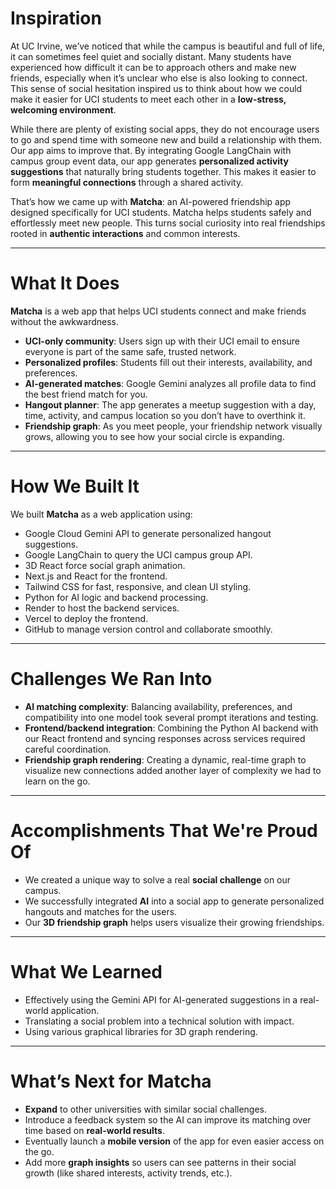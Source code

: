 # Inspiration

At UC Irvine, we’ve noticed that while the campus is beautiful and full of life, it can sometimes feel quiet and socially distant. Many students have experienced how difficult it can be to approach others and make new friends, especially when it’s unclear who else is also looking to connect. This sense of social hesitation inspired us to think about how we could make it easier for UCI students to meet each other in a **low-stress, welcoming environment**.

While there are plenty of existing social apps, they do not encourage users to go and spend time with someone new and build a relationship with them. Our app aims to improve that. By integrating Google LangChain with campus group event data, our app generates **personalized activity suggestions** that naturally bring students together. This makes it easier to form **meaningful connections** through a shared activity.

That’s how we came up with **Matcha**: an AI-powered friendship app designed specifically for UCI students. Matcha helps students safely and effortlessly meet new people. This turns social curiosity into real friendships rooted in **authentic interactions** and common interests.

---

# What It Does

**Matcha** is a web app that helps UCI students connect and make friends without the awkwardness.

- **UCI-only community**: Users sign up with their UCI email to ensure everyone is part of the same safe, trusted network.
- **Personalized profiles**: Students fill out their interests, availability, and preferences.
- **AI-generated matches**: Google Gemini analyzes all profile data to find the best friend match for you.
- **Hangout planner**: The app generates a meetup suggestion with a day, time, activity, and campus location so you don’t have to overthink it.
- **Friendship graph**: As you meet people, your friendship network visually grows, allowing you to see how your social circle is expanding.

---

# How We Built It

We built **Matcha** as a web application using:

- Google Cloud Gemini API to generate personalized hangout suggestions.
- Google LangChain to query the UCI campus group API.
- 3D React force social graph animation.
- Next.js and React for the frontend.
- Tailwind CSS for fast, responsive, and clean UI styling.
- Python for AI logic and backend processing.
- Render to host the backend services.
- Vercel to deploy the frontend.
- GitHub to manage version control and collaborate smoothly.

---

# Challenges We Ran Into

- **AI matching complexity**: Balancing availability, preferences, and compatibility into one model took several prompt iterations and testing.
- **Frontend/backend integration**: Combining the Python AI backend with our React frontend and syncing responses across services required careful coordination.
- **Friendship graph rendering**: Creating a dynamic, real-time graph to visualize new connections added another layer of complexity we had to learn on the go.

---

# Accomplishments That We're Proud Of

- We created a unique way to solve a real **social challenge** on our campus.
- We successfully integrated **AI** into a social app to generate personalized hangouts and matches for the users.
- Our **3D friendship graph** helps users visualize their growing friendships.

---

# What We Learned

- Effectively using the Gemini API for AI-generated suggestions in a real-world application.
- Translating a social problem into a technical solution with impact.
- Using various graphical libraries for 3D graph rendering.

---

# What’s Next for Matcha

- **Expand** to other universities with similar social challenges.
- Introduce a feedback system so the AI can improve its matching over time based on **real-world results**.
- Eventually launch a **mobile version** of the app for even easier access on the go.
- Add more **graph insights** so users can see patterns in their social growth (like shared interests, activity trends, etc.).
